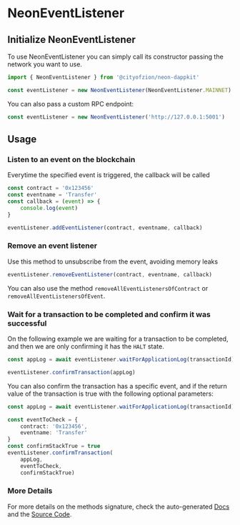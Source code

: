 # NeonEventListener

## Initialize NeonEventListener

To use NeonEventListener you can simply call its constructor passing the network you want to use.

```ts
import { NeonEventListener } from '@cityofzion/neon-dappkit'

const eventListener = new NeonEventListener(NeonEventListener.MAINNET)
```

You can also pass a custom RPC endpoint:
```ts
const eventListener = new NeonEventListener('http://127.0.0.1:5001')
```

## Usage

### Listen to an event on the blockchain
Everytime the specified event is triggered, the callback will be called
```ts
const contract = '0x123456'
const eventname = 'Transfer'
const callback = (event) => {
    console.log(event)
}

eventListener.addEventListener(contract, eventname, callback)
```

### Remove an event listener
Use this method to unsubscribe from the event, avoiding memory leaks
```ts
eventListener.removeEventListener(contract, eventname, callback)
```
You can also use the method `removeAllEventListenersOfContract` or `removeAllEventListenersOfEvent`.

### Wait for a transaction to be completed and confirm it was successful

On the following example we are waiting for a transaction to be completed, and then we are only confirming it has the
`HALT` state.

```ts
const appLog = await eventListener.waitForApplicationLog(transactionId)

eventListener.confirmTransaction(appLog)
```

You can also confirm the transaction has a specific event, and if the return value of the transaction is true with the
following optional parameters:
```ts
const appLog = await eventListener.waitForApplicationLog(transactionId)

const eventToCheck = {
    contract: '0x123456',
    eventname: 'Transfer'
}
const confirmStackTrue = true
eventListener.confirmTransaction(
    appLog,
    eventToCheck,
    confirmStackTrue)
```

### More Details

For more details on the methods signature, check the auto-generated
[Docs](https://htmlpreview.github.io/?https://raw.githubusercontent.com/CityOfZion/neon-dappkit/master/packages/neon-dappkit-types/docs/interfaces/Neo3EventListener.html)
and the [Source Code](https://github.com/CityOfZion/neon-dappkit/blob/main/packages/neon-dappkit/src/NeonEventListener.ts).

